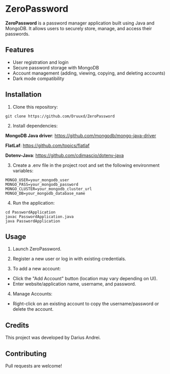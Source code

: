 # ZeroPassword

**ZeroPassword** is a password manager application built using Java and MongoDB. It allows users to securely store, manage, and access their passwords.

## Features

* User registration and login
* Secure password storage with MongoDB
* Account management (adding, viewing, copying, and deleting accounts)
* Dark mode compatibility

## Installation

1. Clone this repository:

```
git clone https://github.com/Druuxd/ZeroPassword
```

2. Install dependencies:

**MongoDB Java driver**: https://github.com/mongodb/mongo-java-driver

**FlatLaf**: https://github.com/topics/flatlaf

**Dotenv-Java**: https://github.com/cdimascio/dotenv-java

3. Create a .env file in the project root and set the following environment variables:

```
MONGO_USER=your_mongodb_user
MONGO_PASS=your_mongodb_password
MONGO_CLUSTER=your_mongodb_cluster_url
MONGO_DB=your_mongodb_database_name
```
4. Run the application:
```
cd PasswordApplication
javac PasswordApplication.java
java PasswordApplication
```

## Usage
1. Launch ZeroPassword.
   
2. Register a new user or log in with existing credentials.
   
3. To add a new account:
 * Click the "Add Account" button (location may vary depending on UI).
 * Enter website/application name, username, and password.
   
4. Manage Accounts:
 * Right-click on an existing account to copy the username/password or delete the account.

## Credits

This project was developed by Darius Andrei.

## Contributing
   
Pull requests are welcome!
